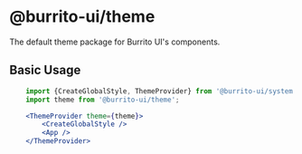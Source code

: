 # @burrito-ui/theme
The default theme package for Burrito UI's components.

## Basic Usage
```jsx
    import {CreateGlobalStyle, ThemeProvider} from '@burrito-ui/system';
    import theme from '@burrito-ui/theme';

    <ThemeProvider theme={theme}>
        <CreateGlobalStyle />
        <App />
    </ThemeProvider>
```
